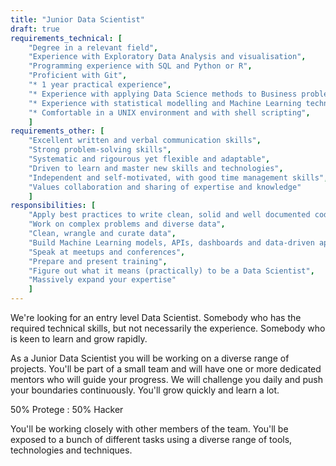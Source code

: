 ```yaml
---
title: "Junior Data Scientist"
draft: true
requirements_technical: [
	"Degree in a relevant field",
	"Experience with Exploratory Data Analysis and visualisation",
	"Programming experience with SQL and Python or R",
	"Proficient with Git",
	"* 1 year practical experience",
	"* Experience with applying Data Science methods to Business problems",
	"* Experience with statistical modelling and Machine Learning techniques",
	"* Comfortable in a UNIX environment and with shell scripting",
	]
requirements_other: [
	"Excellent written and verbal communication skills",
	"Strong problem-solving skills",
	"Systematic and rigourous yet flexible and adaptable",
	"Driven to learn and master new skills and technologies",
	"Independent and self-motivated, with good time management skills",
	"Values collaboration and sharing of expertise and knowledge"
	]
responsibilities: [
	"Apply best practices to write clean, solid and well documented code",
	"Work on complex problems and diverse data",
	"Clean, wrangle and curate data",
	"Build Machine Learning models, APIs, dashboards and data-driven apps",
	"Speak at meetups and conferences",
	"Prepare and present training",
	"Figure out what it means (practically) to be a Data Scientist",
	"Massively expand your expertise"
	]
---
```


We're looking for an entry level Data Scientist. Somebody who has the required technical skills, but not necessarily the experience. Somebody who is keen to learn and grow rapidly.

As a Junior Data Scientist you will be working on a diverse range of projects. You'll be part of a small team and will have one or more dedicated mentors who will guide your progress. We will challenge you daily and push your boundaries continuously. You'll grow quickly and learn a lot.

<p class="lead">50% Protege : 50% Hacker</p>

You'll be working closely with other members of the team. You'll be exposed to a bunch of different tasks using a diverse range of tools, technologies and techniques.

